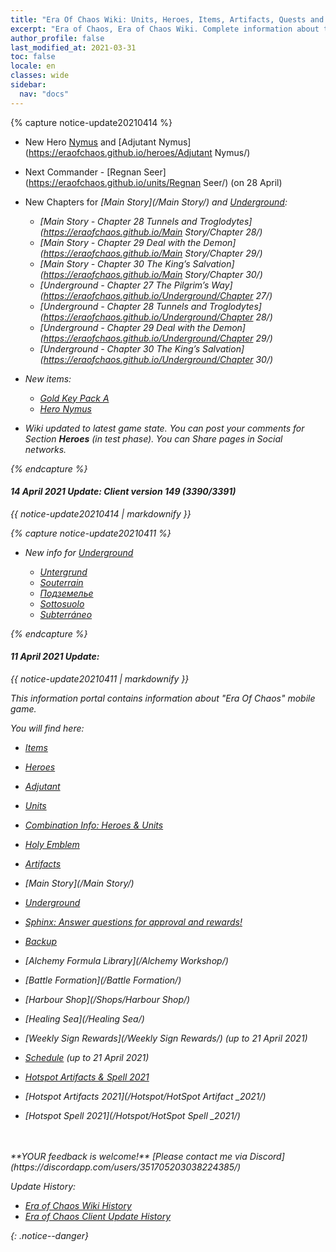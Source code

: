 ```yaml
---
title: "Era Of Chaos Wiki: Units, Heroes, Items, Artifacts, Quests and more"
excerpt: "Era of Chaos, Era of Chaos Wiki. Complete information about the Era Of Chaos: Units, Heroes, Items, Artifacts, Quests and more. Be strongest player with us. Information about future updates and events."
author_profile: false
last_modified_at: 2021-03-31
toc: false
locale: en
classes: wide
sidebar:
  nav: "docs"
---
```



{% capture notice-update20210414 %}
* New Hero [Nymus](https://eraofchaos.github.io/heroes/Nymus/) and [Adjutant Nymus](https://eraofchaos.github.io/heroes/Adjutant Nymus/)

* Next Commander - [Regnan Seer](https://eraofchaos.github.io/units/Regnan Seer/) (on 28 April)

* New Chapters for <i class="fas fa-poo-storm"/> [Main Story](/Main Story/) and <i class="fas fa-door-open"/> [Underground](/Underground/):
  * [Main Story - Chapter 28 Tunnels and Troglodytes](https://eraofchaos.github.io/Main Story/Chapter 28/)
  * [Main Story - Chapter 29 Deal with the Demon](https://eraofchaos.github.io/Main Story/Chapter 29/)
  * [Main Story - Chapter 30 The King’s Salvation](https://eraofchaos.github.io/Main Story/Chapter 30/)
  * [Underground - Chapter 27 The Pilgrim’s Way](https://eraofchaos.github.io/Underground/Chapter 27/)
  * [Underground - Chapter 28 Tunnels and Troglodytes](https://eraofchaos.github.io/Underground/Chapter 28/)
  * [Underground - Chapter 29 Deal with the Demon](https://eraofchaos.github.io/Underground/Chapter 29/)
  * [Underground - Chapter 30 The King’s Salvation](https://eraofchaos.github.io/Underground/Chapter 30/)

* New items:
  * [Gold Key Pack A](https://eraofchaos.github.io/Items/con_2132/)
  * [Hero Nymus](https://eraofchaos.github.io/Items/her_2131/)

* Wiki updated to latest game state. You can post your comments for Section **Heroes** (in test phase). You can Share pages in Social networks.

{% endcapture %}

<div class="notice--danger">
  <h4 class="no_toc">14 April 2021 Update: Client version 149 (3390/3391)</h4>
  {{ notice-update20210414 | markdownify }}
</div>


{% capture notice-update20210411 %}
* New info for <i class="fas fa-door-open"/> [Underground](/Underground/)
  * <i class="fas fa-door-open"/> [Untergrund](/de/Underground/)
  * <i class="fas fa-door-open"/> [Souterrain](/fr/Underground/)
  * <i class="fas fa-door-open"/> [Подземелье](/ru/Underground/)
  * <i class="fas fa-door-open"/> [Sottosuolo](/it/Underground/)
  * <i class="fas fa-door-open"/> [Subterráneo](/es/Underground/)

{% endcapture %}

<div class="notice--danger">
  <h4 class="no_toc">11 April 2021 Update:</h4>
  {{ notice-update20210411 | markdownify }}
</div>












This information portal contains information about "Era Of Chaos" mobile game.

You will find here:
* <i class="fas fa-gavel"/> [Items](/Items/)
* <i class="fas fa-chess-king"/>  [Heroes](/heroes/)
* <i class="fas fa-mask"/>  [Adjutant](/heroes/Adjutants/)
* <i class="fab fa-optin-monster"/>  [Units](/units/)
* <i class="fas fa-fist-raised"/> [Combination Info: Heroes & Units](/combination/)
* <i class="fas fa-atom"/>  [Holy Emblem](/Emblem/)
* <i class="fas fa-hand-sparkles"/>  [Artifacts](/artifacts/)

* <i class="fas fa-poo-storm"/> [Main Story](/Main Story/)
* <i class="fas fa-door-open"/> [Underground](/Underground/)

* <i class="fas fa-question-circle"/>  [Sphinx: Answer questions for approval and rewards!](/sphinx/)

* <i class="fas fa-hat-cowboy-side"/>  [Backup](/Backup/)
* <i class="fas fa-place-of-worship"/>  [Alchemy Formula Library](/Alchemy Workshop/)
* <i class="fab fa-battle-net"/> [Battle Formation](/Battle Formation/)
* <i class="fas fa-store-alt"/>  [Harbour Shop](/Shops/Harbour Shop/)
* <i class="fas fa-water"/>  [Healing Sea](/Healing Sea/)

* <i class="fas fa-business-time"/>  [Weekly Sign Rewards](/Weekly Sign Rewards/) (up to 21 April 2021)
* <i class="fas fa-calendar-alt"/>  [Schedule](/Schedule/) (up to 21 April 2021)
* <i class="fas fa-calendar-day"/> [Hotspot Artifacts & Spell 2021](/Hotspot/)
* <i class="fas fa-calendar-day"/> [Hotspot Artifacts 2021](/Hotspot/HotSpot Artifact _2021/)
* <i class="fas fa-calendar-day"/> [Hotspot Spell 2021](/Hotspot/HotSpot Spell _2021/)



<br/>
<br/>
**YOUR feedback is welcome!**
[Please contact me via Discord](https://discordapp.com/users/351705203038224385/)

<!--
### <i class="fas fa-place-of-worship"/>  Guild
### <i class="fas fa-store"/>  Stores
### <i class="fas fa-chess"/>  Auto Chess
### <i class="fas fa-cogs"/> War Maschines
-->


Update History:

* [Era of Chaos Wiki History](/Era_Of_Chaos_Wiki_History.html)  
* [Era of Chaos Client Update History](/Era_Of_Chaos_Client_Update_History.html)

{: .notice--danger}

